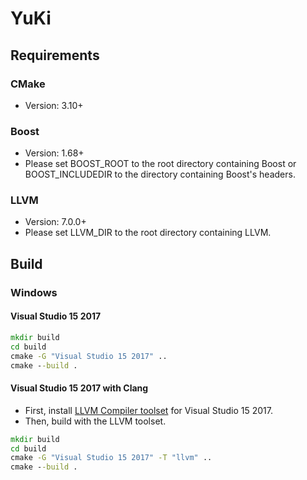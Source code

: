 # YuKi

## Requirements

### CMake
- Version: 3.10+

### Boost
- Version: 1.68+
- Please set BOOST_ROOT to the root directory containing Boost or BOOST_INCLUDEDIR to the directory containing Boost's headers.

### LLVM
- Version: 7.0.0+
- Please set LLVM_DIR to the root directory containing LLVM.

## Build
### Windows
#### Visual Studio 15 2017
```cmd
mkdir build
cd build
cmake -G "Visual Studio 15 2017" ..
cmake --build .
```
#### Visual Studio 15 2017 with Clang
- First, install [LLVM Compiler toolset](https://marketplace.visualstudio.com/items?itemName=LLVMExtensions.llvm-toolchain) for Visual Studio 15 2017.
- Then, build with the LLVM toolset.
```cmd
mkdir build
cd build
cmake -G "Visual Studio 15 2017" -T "llvm" ..
cmake --build .
```
